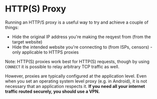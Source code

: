 # HTTP(S) Proxy

Running an HTTP/S proxy is a useful way to try and achieve a couple of things:

* Hide the original IP address you're making the reqyest from (from the target website)
* Hide the intended website you're connecting to (from ISPs, censors) - only applicable to HTTPS proxies

Note: HTTP(S) proxies work best for HTTP(S) requests, though by using `CONNECT` it is possible to relay arbitrary TCP traffic as well.

However, proxies are typically configured at the application level. Even when you set an operating system level proxy (e.g. in Android), it is not necessary that an application respects it. **If you need all your internet traffic routed securely, you should use a VPN.**
